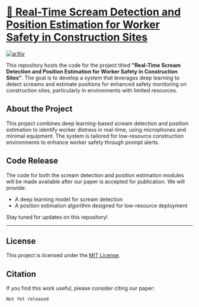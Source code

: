# [📄 Real-Time Scream Detection and Position Estimation for Worker Safety in Construction Sites](https://arxiv.org/pdf/2411.03016)

[![arXiv](https://img.shields.io/badge/arXiv-2411.03016-b31b1b.svg)](https://arxiv.org/pdf/2411.03016)  

This repository hosts the code for the project titled **"Real-Time Scream Detection and Position Estimation for Worker Safety in Construction Sites"**. The goal is to develop a system that leverages deep learning to detect screams and estimate positions for enhanced safety monitoring on construction sites, particularly in environments with limited resources.

## About the Project

This project combines deep learning-based scream detection and position estimation to identify worker distress in real-time, using microphones and minimal equipment. The system is tailored for low-resource construction environments to enhance worker safety through prompt alerts.

## Code Release

The code for both the scream detection and position estimation modules will be made available after our paper is accepted for publication. We will provide:

- A deep learning model for scream detection
- A position estimation algorithm designed for low-resource deployment

Stay tuned for updates on this repository!

---

## License

This project is licensed under the [MIT License](LICENSE).

## Citation

If you find this work useful, please consider citing our paper:

```plaintext
Not Yet released
